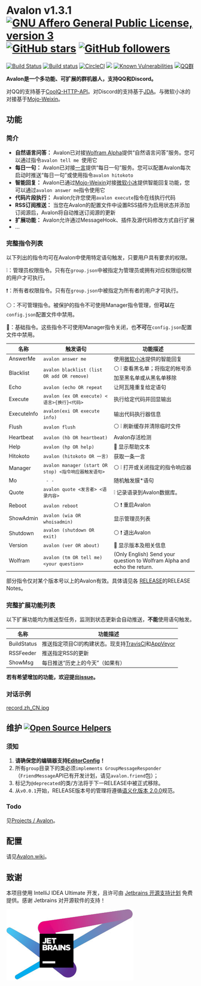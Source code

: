 # Avalon v1.3.1    [![GNU Affero General Public License, version 3](https://www.gnu.org/graphics/agplv3-155x51.png)](https://www.gnu.org/licenses/agpl.html) [![GitHub stars](https://img.shields.io/github/stars/Ray-Eldath/Avalon.svg?style=social&label=Stars)](https://github.com/Ray-Eldath/Avalon/stargazers) [![GitHub followers](https://img.shields.io/github/followers/Ray-Eldath.svg?style=social&label=Follow)](https://github.com/Ray-Eldath)

[![Build Status](https://img.shields.io/travis/Ray-Eldath/Avalon/master.svg?style=flat-square)](https://travis-ci.org/Ray-Eldath/Avalon) [![Build status](https://img.shields.io/appveyor/ci/RayEldath/avalon/master.svg?style=flat-square)](https://ci.appveyor.com/project/RayEldath/avalon/branch/master) [![CircleCI](https://img.shields.io/circleci/project/github/Ray-Eldath/Avalon/master.svg?style=flat-square)](https://circleci.com/gh/Ray-Eldath/Avalon/tree/master) [![](https://jitpack.io/v/Ray-Eldath/Avalon.svg?style=flat-square)](https://jitpack.io/#Ray-Eldath/Avalon) [![Known Vulnerabilities](https://snyk.io/test/github/ray-eldath/avalon/badge.svg?style=flat-square)](https://snyk.io/test/github/ray-eldath/avalon) [![QQ群](https://img.shields.io/badge/QQ%E7%BE%A4-ProgramLeague-blue.svg?style=flat-square)](https://jq.qq.com/?_wv=1027&k=46GveNI)

**Avalon是一个多功能、可扩展的群机器人，支持QQ和Discord。**

对QQ的支持基于[CoolQ-HTTP-API](https://github.com/richardchien/coolq-http-api)。对Discord的支持基于[JDA](https://github.com/DV8FromTheWorld/JDA/)。与微软小冰的对接基于[Mojo-Weixin](https://github.com/sjdy521/Mojo-Weixin)。

## 功能
### 简介
 - **自然语言问答：** Avalon已对接[Wolfram Alpha](https://www.wolframalpha.com)提供“自然语言问答”服务。您可以通过指令`avalon tell me `使用它
 - **每日一句：** Avalon已对接[一言](http://hitokoto.cn)提供“每日一句”服务。您可以配置Avalon每次启动时推送“每日一句”或使用指令`avalon hitokoto`
 - **智能回复：** Avalon已通过[Mojo-Weixin](https://github.com/sjdy521/Mojo-Weixin)对接[微软小冰](http://www.msxiaoice.com)提供智能回复功能，您可以通过`avalon answer me`指令使用它
 - **代码片段执行：** Avalon允许您使用`avalon execute`指令在线执行代码
 - **RSS订阅推送：** 当您在Avalon的配置文件中设置RSS插件为启用状态并添加订阅源后，Avalon将自动推送订阅源的更新
 - **扩展功能：** Avalon允许通过MessageHook、插件及源代码修改方式自行扩展
 - ...

### 完整指令列表

以下列出的指令均可在Avalon中使用特定语句触发，只要用户具有要求的权限。

:grey_exclamation:：管理员权限指令。只有在`group.json`中被指定为管理员或拥有对应权限组权限的用户才可执行。

:exclamation:：所有者权限指令。只有在`group.json`中被指定为所有者的用户才可执行。

:white_circle:：不可管理指令。被保护的指令不可使用Manager指令管理，但**可以**在`config.json`配置文件中禁用。

:red_circle:：基础指令。这些指令不可使用Manager指令关闭，也**不可**在`config.json`配置文件中禁用。

| 名称        | 触发语句                                              | 功能描述                                                     |
| ----------- | ----------------------------------------------------- | ------------------------------------------------------------ |
| AnswerMe    | `avalon answer me`                                    | 使用[微软小冰](http://www.msxiaoice.com)提供的智能回复       |
| Blacklist   | `avalon blacklist (list OR add OR remove)`            | :white_circle: :grey_exclamation: 查看黑名单；将指定的帐号添加至黑名单或从黑名单移除 |
| Echo        | `avalon (echo OR repeat`                              | 让阿瓦隆重复给定语句                                         |
| Execute     | `avalon (ex OR execute) <语言>{换行}<代码>`           | 执行给定代码并回显输出                                       |
| ExecuteInfo | `avalon(exi OR execute info)`                         | 输出代码执行器信息                                           |
| Flush       | `avalon flush`                                        | :white_circle: :grey_exclamation: 刷新缓存并清除临时文件     |
| Heartbeat | `avalon (hb OR heartbeat)` |Avalon存活检测|
| Help        | `avalon (hp OR help)`                                 | :red_circle: 显示帮助文本                                    |
| Hitokoto    | `avalon (hitokoto OR 一言)`                           | 获取一条一言                                                 |
| Manager     | `avalon manager (start OR stop) <指令响应器触发语句>` | :white_circle: :grey_exclamation: 打开或关闭指定的指令响应器 |
| Mo          | ` - -`                                                | 随机触发膜*语句                                              |
| Quote       | `avalon quote <发言者> <语录内容>`                    | :grey_exclamation: 记录语录到Avalon数据库。                  |
| Reboot      | `avalon reboot`                                       | :white_circle: :exclamation: 重启Avalon                      |
| ShowAdmin   | `avalon (wia OR whoisadmin)`                          | 显示管理员列表                                               |
| Shutdown    | `avalon (shutdown OR exit)`                           | :white_circle: :exclamation: 退出Avalon                      |
| Version     | `avalon (ver OR about)`                               | :red_circle: 显示版本及相关信息                              |
| Wolfram | `avalon (tm OR tell me) <your question>` |(Only English) Send your question to Wolfram Alpha and echo the return.|

部分指令仅对某个版本号以上的Avalon有效。具体请见各 [RELEASE](https://github.com/Ray-Eldath/Avalon/releases)的RELEASE Notes。

### 完整扩展功能列表

以下扩展功能均为推送型任务，监测到状态更新会自动推送，**不能**使用语句触发。

| 名称        | 功能描述                                                     |
| ----------- | ------------------------------------------------------------ |
| BuildStatus | 推送指定项目CI的构建状态。现支持[TravisCI](https://travis-ci.org)和[AppVeyor](https://ci.appveyor.com) |
| RSSFeeder   | 推送指定RSS的更新                                            |
| ShowMsg     | 每日推送“历史上的今天”（如果有）                             |

**若有希望增加的功能，欢迎提出[issue](https://github.com/Ray-Eldath/Avalon/issues)。**

### 对话示例

[record.zh_CN.jpg](https://raw.githubusercontent.com/Ray-Eldath/Avalon/master/img/record.zh_CN.jpg)

## 维护 [![Open Source Helpers](https://www.codetriage.com/ray-eldath/avalon/badges/users.svg?style=flat-square)](https://www.codetriage.com/ray-eldath/avalon)

### 须知

1. **请确保您的编辑器支持[EditorConfig](http://editorconfig.org)！**
2. 所有```group```目录下的类必须```implements GroupMessageResponder```（``FriendMessage``API已有开发计划，请见``avalon.friend``包）；
3. 标记为`@deprecated`的类/方法将于下一RELEASE中被正式移除。
4. 从`v0.0.1`开始，RELEASE版本号的管理将遵循[语义化版本 2.0.0](http://semver.org/lang/zh-CN/)规范。

### Todo

见[Projects / Avalon](https://github.com/Ray-Eldath/Avalon/projects/1)。

## 配置

请见[Avalon.wiki](https://github.com/Ray-Eldath/Avalon/wiki)。

## 致谢

本项目使用 IntelliJ IDEA Ultimate 开发，且许可由 [Jetbrains 开源支持计划](https://www.jetbrains.com/community/opensource/) 免费提供。感谢 Jetbrains 对开源软件的支持！

[![Jetbrains logo](/img/jetbrains-variant-4.jpg)](https://www.jetbrains.com/?from=Avalon)